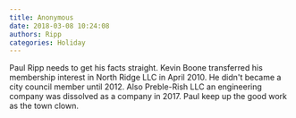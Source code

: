 ```yaml
---
title: Anonymous
date: 2018-03-08 10:24:08
authors: Ripp
categories: Holiday
---
```


 Paul Ripp needs to get his facts straight. Kevin Boone transferred his membership interest in North Ridge LLC in April 2010. He didn't became a city council member until 2012. Also Preble-Rish LLC an engineering company was dissolved as a company in 2017.
Paul keep up the good work as the town clown.